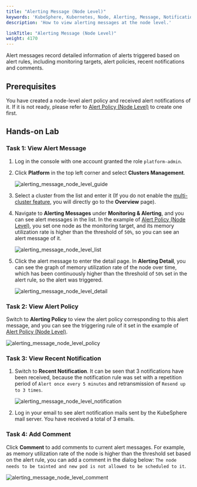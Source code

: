 ```yaml
---
title: "Alerting Message (Node Level)"
keywords: 'KubeSphere, Kubernetes, Node, Alerting, Message, Notification'
description: 'How to view alerting messages at the node level.'

linkTitle: "Alerting Message (Node Level)"
weight: 4170
---
```


Alert messages record detailed information of alerts triggered based on alert rules, including monitoring targets, alert policies, recent notifications and comments.

## Prerequisites

You have created a node-level alert policy and received alert notifications of it. If it is not ready, please refer to [Alert Policy (Node Level)](../alerting-policy/) to create one first.

## Hands-on Lab

### Task 1: View Alert Message

1. Log in the console with one account granted the role `platform-admin`.

2. Click **Platform** in the top left corner and select **Clusters Management**.

    ![alerting_message_node_level_guide](/images/docs/alerting/alerting_message_node_level_guide.png)

3. Select a cluster from the list and enter it (If you do not enable the [multi-cluster feature](../../../multicluster-management/), you will directly go to the **Overview** page).

4. Navigate to **Alerting Messages** under **Monitoring & Alerting**, and you can see alert messages in the list. In the example of [Alert Policy (Node Level)](../alerting-policy/), you set one node as the monitoring target, and its memory utilization rate is higher than the threshold of `50%`, so you can see an alert message of it.

    ![alerting_message_node_level_list](/images/docs/alerting/alerting_message_node_level_list.png)

5. Click the alert message to enter the detail page. In **Alerting Detail**, you can see the graph of memory utilization rate of the node over time, which has been continuously higher than the threshold of `50%` set in the alert rule, so the alert was triggered.

    ![alerting_message_node_level_detail](/images/docs/alerting/alerting_message_node_level_detail.png)

### Task 2: View Alert Policy

Switch to **Alerting Policy** to view the alert policy corresponding to this alert message, and you can see the triggering rule of it set in the example of [Alert Policy (Node Level)](../alerting-policy/).

![alerting_message_node_level_policy](/images/docs/alerting/alerting_message_node_level_policy.png)

### Task 3: View Recent Notification

1. Switch to **Recent Notification**. It can be seen that 3 notifications have been received, because the notification rule was set with a repetition period of `Alert once every 5 minutes` and retransmission of `Resend up to 3 times`.

    ![alerting_message_node_level_notification](/images/docs/alerting/alerting_message_node_level_notification.png)

2. Log in your email to see alert notification mails sent by the KubeSphere mail server. You have received a total of 3 emails.

### Task 4: Add Comment

Click **Comment** to add comments to current alert messages. For example, as memory utilization rate of the node is higher than the threshold set based on the alert rule, you can add a comment in the dialog below: `The node needs to be tainted and new pod is not allowed to be scheduled to it`.

![alerting_message_node_level_comment](/images/docs/alerting/alerting_message_node_level_comment.png)
